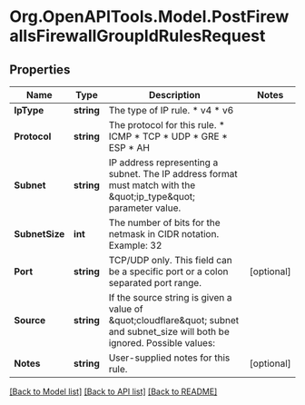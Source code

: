 # Org.OpenAPITools.Model.PostFirewallsFirewallGroupIdRulesRequest

## Properties

Name | Type | Description | Notes
------------ | ------------- | ------------- | -------------
**IpType** | **string** | The type of IP rule.  * v4 * v6 | 
**Protocol** | **string** | The protocol for this rule.  * ICMP * TCP * UDP * GRE * ESP * AH  | 
**Subnet** | **string** | IP address representing a subnet. The IP address format must match with the \&quot;ip_type\&quot; parameter value. | 
**SubnetSize** | **int** | The number of bits for the netmask in CIDR notation. Example: 32 | 
**Port** | **string** | TCP/UDP only. This field can be a specific port or a colon separated port range. | [optional] 
**Source** | **string** | If the source string is given a value of \&quot;cloudflare\&quot; subnet and subnet_size will both be ignored. Possible values:  |   | Value | Description | | - | - -- -- - | - -- -- -- -- -- -- | |   | \&quot;\&quot; | Use the value from &#x60;subnet&#x60; and &#x60;subnet_size&#x60;. | |   | cloudflare | Allow all of Cloudflare&#39;s IP space through the firewall | |   | [Load Balancer id](#operation/list-load-balancers) | Provide a load balancer ID to use its IPs |  | [optional] 
**Notes** | **string** | User-supplied notes for this rule. | [optional] 

[[Back to Model list]](../README.md#documentation-for-models) [[Back to API list]](../README.md#documentation-for-api-endpoints) [[Back to README]](../README.md)

